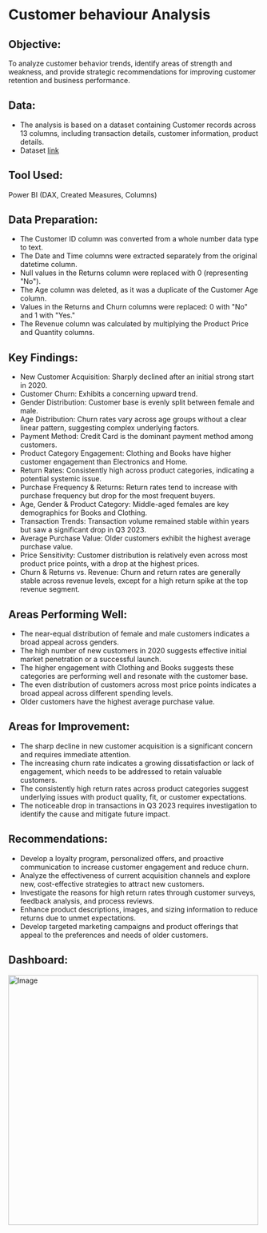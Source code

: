 # Customer behaviour Analysis
## Objective:
To analyze customer behavior trends, identify areas of strength and weakness, and provide strategic recommendations for improving customer retention and business performance.
## Data:
- The analysis is based on a dataset containing Customer records across 13 columns, including transaction details, customer information, product details.
- Dataset [link](https://www.kaggle.com/datasets/bhanupratapbiswas/customer-behavior-analysis)
## Tool Used:
Power BI (DAX, Created Measures, Columns)
## Data Preparation:
- The Customer ID column was converted from a whole number data type to text.
- The Date and Time columns were extracted separately from the original datetime column.
- Null values in the Returns column were replaced with 0 (representing "No").
- The Age column was deleted, as it was a duplicate of the Customer Age column.
- Values in the Returns and Churn columns were replaced: 0 with "No" and 1 with "Yes."
- The Revenue column was calculated by multiplying the Product Price and Quantity columns.
## Key Findings:
- New Customer Acquisition: Sharply declined after an initial strong start in 2020.
- Customer Churn: Exhibits a concerning upward trend.
- Gender Distribution: Customer base is evenly split between female and male.
- Age Distribution: Churn rates vary across age groups without a clear linear pattern, suggesting complex underlying factors.
- Payment Method: Credit Card is the dominant payment method among customers.
- Product Category Engagement: Clothing and Books have higher customer engagement than Electronics and Home.
- Return Rates: Consistently high across product categories, indicating a potential systemic issue.
- Purchase Frequency & Returns: Return rates tend to increase with purchase frequency but drop for the most frequent buyers.
- Age, Gender & Product Category: Middle-aged females are key demographics for Books and Clothing.
- Transaction Trends: Transaction volume remained stable within years but saw a significant drop in Q3 2023.
- Average Purchase Value: Older customers exhibit the highest average purchase value.
- Price Sensitivity: Customer distribution is relatively even across most product price points, with a drop at the highest prices.
- Churn & Returns vs. Revenue: Churn and return rates are generally stable across revenue levels, except for a high return spike at the top revenue segment.
## Areas Performing Well:
- The near-equal distribution of female and male customers indicates a broad appeal across genders.
- The high number of new customers in 2020 suggests effective initial market penetration or a successful launch.
- The higher engagement with Clothing and Books suggests these categories are performing well and resonate with the customer base.
- The even distribution of customers across most price points indicates a broad appeal across different spending levels.
- Older customers have the highest average purchase value.
## Areas for Improvement:
- The sharp decline in new customer acquisition is a significant concern and requires immediate attention.
- The increasing churn rate indicates a growing dissatisfaction or lack of engagement, which needs to be addressed to retain valuable customers.
- The consistently high return rates across product categories suggest underlying issues with product quality, fit, or customer expectations.
- The noticeable drop in transactions in Q3 2023 requires investigation to identify the cause and mitigate future impact.
## Recommendations:
- Develop a loyalty program, personalized offers, and proactive communication to increase customer engagement and reduce churn.
- Analyze the effectiveness of current acquisition channels and explore new, cost-effective strategies to attract new customers.
- Investigate the reasons for high return rates through customer surveys, feedback analysis, and process reviews.
- Enhance product descriptions, images, and sizing information to reduce returns due to unmet expectations.
- Develop targeted marketing campaigns and product offerings that appeal to the preferences and needs of older customers.
## Dashboard:
<img width="500" alt="Image" src="https://github.com/user-attachments/assets/98991daf-efe2-4f3f-b878-dddaa38866fc" />
